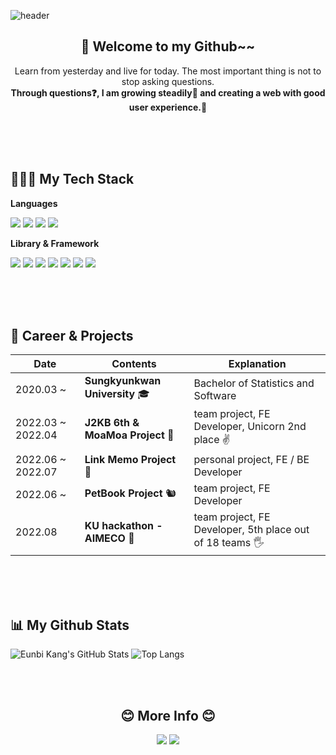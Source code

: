 ![header](https://capsule-render.vercel.app/api?type=waving&color=AD07C5&height=250&section=header&text=%E2%9C%A8%20Eunnbi&fontAlignY=40&fontAlign=45&animation=fadeIn&fontColor=ffffff)

<h2 align="center">👋 Welcome to my Github~~</h1>

<p align="center">Learn from yesterday and live for today. The most important thing is not to stop asking questions.<br/><strong>Through questions❓, I am growing steadily🌱 and creating a web with good user experience.👥</strong></h3>

<br/><br/><br/>

## 👩🏻‍💻 My Tech Stack

**Languages**

<img src="https://img.shields.io/badge/HTML5-E34F26?style=flat&logo=Html5&logoColor=white"/> <img src="https://img.shields.io/badge/CSS3-1572B6?style=flat&logo=CSS3&logoColor=white"/>
<img src="https://img.shields.io/badge/JavaScript-F7DF1E?style=flat&logo=JavaScript&logoColor=white"/>
<img src="https://img.shields.io/badge/TypeScript-3178C6?style=flat&logo=TypeScript&logoColor=white"/>

**Library & Framework**

<img src="https://img.shields.io/badge/ReactJS-61DAFB?style=flat&logo=react&logoColor=white"/> <img src="https://img.shields.io/badge/NextJS-000000?style=flat&logo=Next.js&logoColor=white"/> <img src="https://img.shields.io/badge/Redux-764ABC?style=flat&logo=Redux&logoColor=white"/>
<img src="https://img.shields.io/badge/Redux Saga-999999?style=flat&logo=Redux-Saga&logoColor=white"/>
<img src="https://img.shields.io/badge/React Query-FF4154?style=flat&logo=React Query&logoColor=white"/>
<img src="https://img.shields.io/badge/Styled Components-DB7093?style=flat&logo=styled-components&logoColor=white"/> <img src="https://img.shields.io/badge/Sass-CC6699?style=flat&logo=Sass&logoColor=white"/>

<br/><br/><br/>

## 🎈 Career & Projects

| Date           | Contents                      | Explanation                      |
| ----------------- | -------------------------------- | ----------------------------------- |
| 2020.03 ~         | **Sungkyunkwan University** 🎓  | Bachelor of Statistics and Software |
| 2022.03 ~ 2022.04 | **J2KB 6th & MoaMoa Project** 🐽 | team project, FE Developer, Unicorn 2nd place ✌️  |
|2022.06 ~ 2022.07 | **Link Memo Project** 🔗 | personal project, FE / BE Developer |
| 2022.06 ~         | **PetBook Project** 🐿️            | team project, FE Developer                        |'
| 2022.08 | **KU hackathon - AIMECO** 🌱 | team project, FE Developer, 5th place out of 18 teams 🖐️ |

<br/><br/><br/>

## 📊 My Github Stats

![Eunbi Kang's GitHub Stats](https://github-readme-stats.vercel.app/api?username=eunnbi&show_icons=true&theme=nightowl)
![Top Langs](https://github-readme-stats.vercel.app/api/top-langs?username=eunnbi&count_private=true&layout=compact&theme=dark&hide=C%2B%2B)

<br/><br/>

<div align="center">
    <h2>😊 More Info 😊</h3>
    <a href="https://velog.io/@eunnbi" target="_blank"><img src="https://img.shields.io/badge/eunnbi.log-20C997?style=for-the-badge&logo=velog&logoColor=white"/></a>
    <a href="mailto:jenabill@naver.com"><img src="https://img.shields.io/badge/Email-03C75A?style=for-the-badge&logo=Naver&logoColor=white"/></a>
</div>

